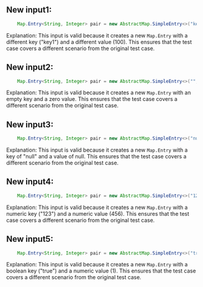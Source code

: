 ## New input1:
```java
    Map.Entry<String, Integer> pair = new AbstractMap.SimpleEntry<>("key1", 100);
```
Explanation: This input is valid because it creates a new `Map.Entry` with a different key ("key1") and a different value (100). This ensures that the test case covers a different scenario from the original test case.

## New input2:
```java
    Map.Entry<String, Integer> pair = new AbstractMap.SimpleEntry<>("", 0);
```
Explanation: This input is valid because it creates a new `Map.Entry` with an empty key and a zero value. This ensures that the test case covers a different scenario from the original test case.

## New input3:
```java
    Map.Entry<String, Integer> pair = new AbstractMap.SimpleEntry<>("null", null);
```
Explanation: This input is valid because it creates a new `Map.Entry` with a key of "null" and a value of null. This ensures that the test case covers a different scenario from the original test case.

## New input4:
```java
    Map.Entry<String, Integer> pair = new AbstractMap.SimpleEntry<>("123", 456);
```
Explanation: This input is valid because it creates a new `Map.Entry` with a numeric key ("123") and a numeric value (456). This ensures that the test case covers a different scenario from the original test case.

## New input5:
```java
    Map.Entry<String, Integer> pair = new AbstractMap.SimpleEntry<>("true", 1);
```
Explanation: This input is valid because it creates a new `Map.Entry` with a boolean key ("true") and a numeric value (1). This ensures that the test case covers a different scenario from the original test case.
